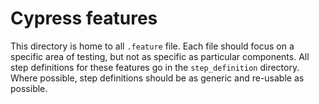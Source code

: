 # Cypress features

This directory is home to all `.feature` file. Each file should focus on a specific area of testing, but not as specific as particular components. All step definitions for these features go in the `step_definition` directory. Where possible, step definitions should be as generic and re-usable as possible.

